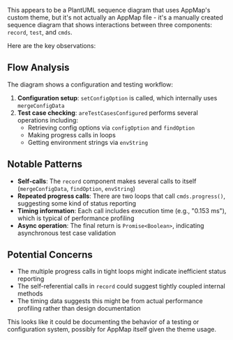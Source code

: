 This appears to be a PlantUML sequence diagram that uses AppMap's custom theme, but it's not actually an AppMap file - it's a manually created sequence diagram that shows interactions between three components: `record`, `test`, and `cmds`.

Here are the key observations:

## Flow Analysis
The diagram shows a configuration and testing workflow:
1. **Configuration setup**: `setConfigOption` is called, which internally uses `mergeConfigData`
2. **Test case checking**: `areTestCasesConfigured` performs several operations including:
   - Retrieving config options via `configOption` and `findOption`
   - Making progress calls in loops
   - Getting environment strings via `envString`

## Notable Patterns
- **Self-calls**: The `record` component makes several calls to itself (`mergeConfigData`, `findOption`, `envString`)
- **Repeated progress calls**: There are two loops that call `cmds.progress()`, suggesting some kind of status reporting
- **Timing information**: Each call includes execution time (e.g., "0.153 ms"), which is typical of performance profiling
- **Async operation**: The final return is `Promise<Boolean>`, indicating asynchronous test case validation

## Potential Concerns
- The multiple progress calls in tight loops might indicate inefficient status reporting
- The self-referential calls in `record` could suggest tightly coupled internal methods
- The timing data suggests this might be from actual performance profiling rather than design documentation

This looks like it could be documenting the behavior of a testing or configuration system, possibly for AppMap itself given the theme usage.